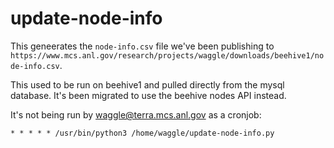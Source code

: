 # update-node-info

This geneerates the `node-info.csv` file we've been publishing to `https://www.mcs.anl.gov/research/projects/waggle/downloads/beehive1/node-info.csv`.

This used to be run on beehive1 and pulled directly from the mysql database. It's been migrated to use the beehive nodes API instead.

It's not being run by waggle@terra.mcs.anl.gov as a cronjob:

```txt
* * * * * /usr/bin/python3 /home/waggle/update-node-info.py
```
